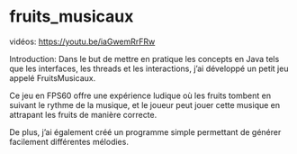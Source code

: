 # fruits_musicaux

vidéos: https://youtu.be/iaGwemRrFRw

Introduction:
Dans le but de mettre en pratique les concepts en Java tels que les interfaces, les threads et les interactions, j’ai développé un petit jeu appelé FruitsMusicaux.

Ce jeu en FPS60 offre une expérience ludique où les fruits tombent en suivant le rythme de la musique, et le joueur peut jouer cette musique en attrapant les fruits de manière correcte.

De plus, j’ai également créé un programme simple permettant de générer facilement différentes mélodies.

